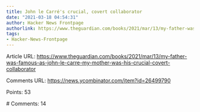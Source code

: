 ```yaml
---
title: John le Carré's crucial, covert collaborator
date: "2021-03-18 04:54:31"
author: Hacker News Frontpage
authorlink: https://www.theguardian.com/books/2021/mar/13/my-father-was-famous-as-john-le-carre-my-mother-was-his-crucial-covert-collaborator
tags:
- Hacker-News-Frontpage
---
```


<p>Article URL: <a href="https://www.theguardian.com/books/2021/mar/13/my-father-was-famous-as-john-le-carre-my-mother-was-his-crucial-covert-collaborator">https://www.theguardian.com/books/2021/mar/13/my-father-was-famous-as-john-le-carre-my-mother-was-his-crucial-covert-collaborator</a></p>
<p>Comments URL: <a href="https://news.ycombinator.com/item?id=26499790">https://news.ycombinator.com/item?id=26499790</a></p>
<p>Points: 53</p>
<p># Comments: 14</p>
